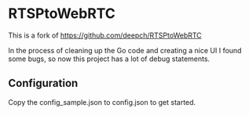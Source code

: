# RTSPtoWebRTC

This is a fork of https://github.com/deepch/RTSPtoWebRTC

In the process of cleaning up the Go code and creating a nice UI I found
some bugs, so now this project has a lot of debug statements.

## Configuration

Copy the config_sample.json to config.json to get started.
